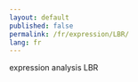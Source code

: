 ```yaml
---
layout: default
published: false
permalink: /fr/expression/LBR/
lang: fr
---
```


expression analysis LBR
